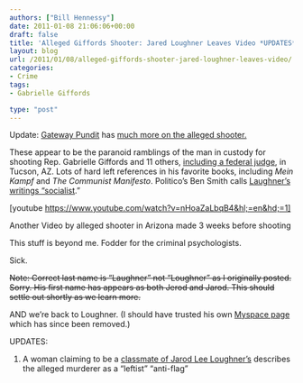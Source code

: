 ```yaml
---
authors: ["Bill Hennessy"]
date: 2011-01-08 21:06:06+00:00
draft: false
title: 'Alleged Giffords Shooter: Jared Loughner Leaves Video *UPDATES*'
layout: blog
url: /2011/01/08/alleged-giffords-shooter-jared-loughner-leaves-video/
categories:
- Crime
tags:
- Gabrielle Giffords

type: "post"
---
```


Update: [Gateway Pundit](https://gatewaypundit.rightnetwork.com/) has [much more on the alleged shooter.](https://gatewaypundit.rightnetwork.com/2011/01/shooter-jarod-laughner/)

 

These appear to be the paranoid ramblings of the man in custody for shooting Rep. Gabrielle Giffords and 11 others, [including a federal judge](https://abovethelaw.com/2011/01/federal-judge-john-roll-among-victims-in-arizona-congresswoman-shooting/?utm_source=twitterfeed&utm_medium=twitter&utm_campaign=Feed:+abovethelaw+(Above+the+Law)&utm_content=Google+Feedfetcher), in Tucson, AZ. Lots of hard left references in his favorite books, including _Mein Kampf_ and _The Communist Manifesto_. Politico’s Ben Smith calls [Laughner’s writings “socialist](https://www.politico.com/blogs/bensmith/0111/Alleged_shooter_left_social_media_hints.html).”

   

[youtube https://www.youtube.com/watch?v=nHoaZaLbqB4&hl;=en&hd;=1]

Another Video by alleged shooter in Arizona made 3 weeks before shooting

 

This stuff is beyond me. Fodder for the criminal psychologists.

 

Sick. 

 

<strike>Note: Correct last name is “Laughner” not “Loughner” as I originally posted. Sorry. His first name has appears as both Jerod and Jarod. This should settle out shortly as we learn more.</strike>

 

AND we’re back to Loughner. (I should have trusted his own [Myspace page](https://www.businessinsider.com/jared-lee-loughner-2011-1) which has since been removed.)

 

UPDATES:

 

1. A woman claiming to be a [classmate of Jarod Lee Loughner’s](https://www.businessinsider.com/woman-who-says-she-went-to-school-with-alleged-shooter-says-he-met-giffords-in-2007-2011-1) describes the alleged murderer as a “leftist” “anti-flag” 
